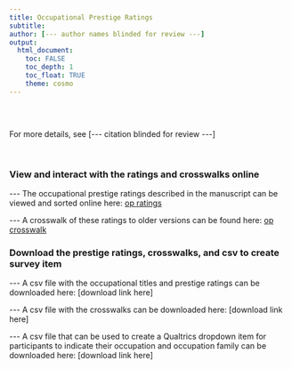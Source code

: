 ```yaml
---
title: Occupational Prestige Ratings
subtitle: 
author: [--- author names blinded for review ---]
output: 
  html_document:
    toc: FALSE
    toc_depth: 1
    toc_float: TRUE
    theme: cosmo
---
```


```{r load_packages, message=FALSE, warning=FALSE, include=FALSE} 

```

<br>

For more details, see [--- citation blinded for review ---]
<!-- 
<font size="2">Hughes, B. T., Srivastava, S., Leszko, M., & Condon, D. M. (under review). Occupational Prestige: The Psychosocial Indicator of Socioeconomic Status. *Journal TBD*.</font>
-->

<br>

### View and interact with the ratings and crosswalks online

--- The occupational prestige ratings described in the manuscript can be viewed and sorted online here:
[op ratings](https://occupational-prestige.github.io/opratings/opratings.html)

--- A crosswalk of these ratings to older versions can be found here:
[op crosswalk](https://occupational-prestige.github.io/opratings/opcrosswalk.html)

### Download the prestige ratings, crosswalks, and csv to create survey item

--- A csv file with the occupational titles and prestige ratings can be downloaded here: [download link here]

--- A csv file with the crosswalks can be downloaded here: [download link here]

--- A csv file that can be used to create a Qualtrics dropdown item for participants to indicate their occupation and occupation family can be downloaded here: [download link here]



